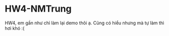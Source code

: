 # HW4-NMTrung

HW4, em gần như chỉ làm lại demo thôi ạ. Cũng có hiểu nhưng mà tự làm thì hơi khó :(
